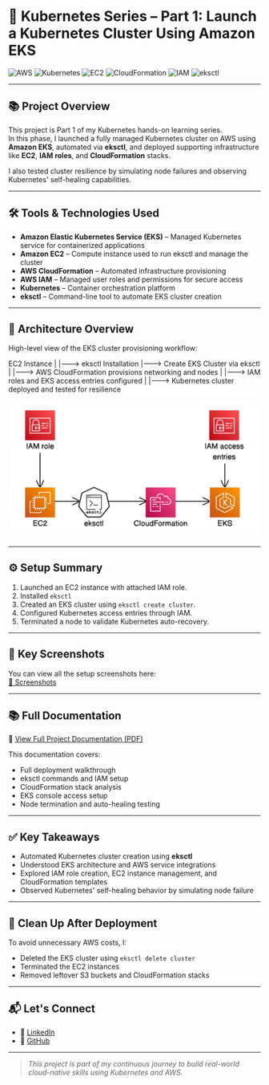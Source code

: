 # 🚀 Kubernetes Series – Part 1: Launch a Kubernetes Cluster Using Amazon EKS

![AWS](https://img.shields.io/badge/AWS-FF9900?logo=amazonaws&logoColor=white&style=for-the-badge)
![Kubernetes](https://img.shields.io/badge/Kubernetes-326CE5?logo=kubernetes&logoColor=white&style=for-the-badge)
![EC2](https://img.shields.io/badge/Amazon%20EC2-FF9900?logo=amazonec2&logoColor=white&style=for-the-badge)
![CloudFormation](https://img.shields.io/badge/AWS%20CloudFormation-7B42BC?logo=amazonaws&logoColor=white&style=for-the-badge)
![IAM](https://img.shields.io/badge/AWS%20IAM-3B3B3B?logo=amazonaws&logoColor=white&style=for-the-badge)
![eksctl](https://img.shields.io/badge/eksctl-3B3B3B?style=for-the-badge)

---


## 📚 Project Overview

This project is Part 1 of my Kubernetes hands-on learning series.  
In this phase, I launched a fully managed Kubernetes cluster on AWS using **Amazon EKS**, automated via **eksctl**, and deployed supporting infrastructure like **EC2**, **IAM roles**, and **CloudFormation** stacks.

I also tested cluster resilience by simulating node failures and observing Kubernetes' self-healing capabilities.

---

## 🛠️ Tools & Technologies Used

- **Amazon Elastic Kubernetes Service (EKS)** – Managed Kubernetes service for containerized applications
- **Amazon EC2** – Compute instance used to run eksctl and manage the cluster
- **AWS CloudFormation** – Automated infrastructure provisioning
- **AWS IAM** – Managed user roles and permissions for secure access
- **Kubernetes** – Container orchestration platform
- **eksctl** – Command-line tool to automate EKS cluster creation

---

## 🧭 Architecture Overview

High-level view of the EKS cluster provisioning workflow:

EC2 Instance | |---> eksctl Installation |---> Create EKS Cluster via eksctl | |---> AWS CloudFormation provisions networking and nodes | |---> IAM roles and EKS access entries configured | |---> Kubernetes cluster deployed and tested for resilience

![Architecture Diagram](Screenshots/Project_Architecture.png)


---

## ⚙️ Setup Summary

1. Launched an EC2 instance with attached IAM role.
2. Installed `eksctl`
3. Created an EKS cluster using `eksctl create cluster`.
4. Configured Kubernetes access entries through IAM.
5. Terminated a node to validate Kubernetes auto-recovery.

---

## 📸 Key Screenshots

You can view all the setup screenshots here:  
[📂 Screenshots](https://github.com/DeviSuhithaChundru/AWS-Projects/tree/main/Kubernetes/Screenshots)

---

## 📚 Full Documentation

📄 [View Full Project Documentation (PDF)](https://github.com/DeviSuhithaChundru/AWS-Projects/blob/main/Kubernetes/Kubernetes_EKS_Cluster%20Deployment.pdf)

This documentation covers:
- Full deployment walkthrough
- eksctl commands and IAM setup
- CloudFormation stack analysis
- EKS console access setup
- Node termination and auto-healing testing

---

## ✅ Key Takeaways

- Automated Kubernetes cluster creation using **eksctl**
- Understood EKS architecture and AWS service integrations
- Explored IAM role creation, EC2 instance management, and CloudFormation templates
- Observed Kubernetes' self-healing behavior by simulating node failure

---

## 🧹 Clean Up After Deployment

To avoid unnecessary AWS costs, I:
- Deleted the EKS cluster using `eksctl delete cluster`
- Terminated the EC2 instances
- Removed leftover S3 buckets and CloudFormation stacks

---

## 📬 Let's Connect

- 🔗 [LinkedIn](https://www.linkedin.com/in/suhithachundru/)
- 🔗 [GitHub](https://github.com/DeviSuhithaChundru)

---

> *This project is part of my continuous journey to build real-world cloud-native skills using Kubernetes and AWS.*

